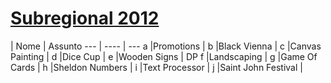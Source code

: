 [Subregional 2012](http://codeforces.com/gym/101128)
================

   | Nome | Assunto
    --- | ---- | ---
a |Promotions          |
b |Black Vienna        |
c |Canvas Painting     |
d |Dice Cup            |
e |Wooden Signs        | DP
f |Landscaping         |
g |Game Of Cards       |
h |Sheldon Numbers     |
i |Text Processor      |
j |Saint John Festival |
